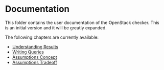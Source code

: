 # Documentation

This folder contains the user documentation of the OpenStack checker. This is an initial version and it will be greatly expanded.

The following chapters are currently available:
- [Understanding Results](./understanding-results.md)
- [Writing Queries](./writing-queries.md)
- [Assumptions Concept](./assumptions-concept.md)
- [Assumptions Tradeoff](./assumptions-tradeoff.md)